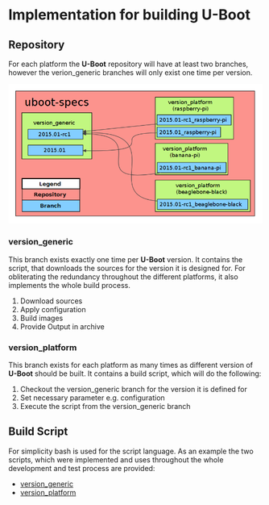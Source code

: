 # Implementation for building U-Boot


## Repository
For each platform the **U-Boot** repository will have at least two branches,
however the verion\_generic branches will only exist one time per version.

![Repository](usage/uboot/img/example_uboot_repository.png)

### version\_generic
This branch exists exactly one time per **U-Boot** version. It contains the
script, that downloads the sources for the version it is designed for. For
obliterating the redundancy throughout the different platforms, it also
implements the whole build process.

1. Download sources
1. Apply configuration
1. Build images
1. Provide Output in archive

### version\_platform
This branch exists for each platform as many times as different version of
**U-Boot** should be built. It contains a build script, which will do the
following: 

1. Checkout the version\_generic branch for the version it is defined for
1. Set necessary parameter e.g. configuration
1. Execute the script from the version\_generic branch

## Build Script
For simplicity bash is used for the script language. As an example the two
scripts, which were implemented and uses throughout the whole development and
test process are provided:

* [version\_generic](usage/uboot/default/generic_build)
* [version\_platform](usgae/uboot/default/platform_build)
